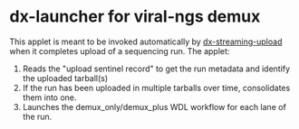 # dx-launcher for viral-ngs demux

This applet is meant to be invoked automatically by [dx-streaming-upload](https://github.com/dnanexus-rnd/dx-streaming-upload) when it completes upload of a sequencing run. The applet:

1. Reads the "upload sentinel record" to get the run metadata and identify the uploaded tarball(s)
2. If the run has been uploaded in multiple tarballs over time, consolidates them into one.
3. Launches the demux_only/demux_plus WDL workflow for each lane of the run.

